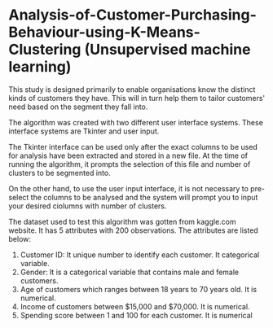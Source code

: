 # Analysis-of-Customer-Purchasing-Behaviour-using-K-Means-Clustering (Unsupervised machine learning)

This study is designed primarily to enable organisations know the distinct kinds of customers they have. This will in turn help them to tailor customers' need based on the segment they fall into. 

The algorithm was created with two different user interface systems. These interface systems are Tkinter and user input.

The Tkinter interface can be used only after the exact columns to be used for analysis have been extracted and stored in a new file. At the time of running the algorithm, it prompts the selection of this file and number of clusters to be segmented into.

On the other hand, to use the user input interface, it is not necessary to pre-select the columns to be analysed and the system will prompt you to input your desired ciolumns with number of clusters.

The dataset used to test this algorithm was gotten from kaggle.com website. It has 5 attributes with 200 observations. The attributes are listed below:
1. Customer ID: It unique number to identify each customer. It categorical variable.
2. Gender: It is a categorical variable that contains male and female customers.
3. Age of customers which ranges between 18 years to 70 years old. It is numerical.
4. Income of customers between $15,000 and $70,000. It is numerical.
5. Spending score between 1 and 100 for each customer. It is numerical

